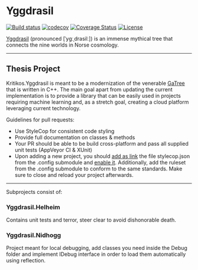 # Yggdrasil

[![Build status](https://ci.appveyor.com/api/projects/status/yy6b8oq69lsejj11?svg=true)](https://ci.appveyor.com/project/akritikos/yggdrasil)
[![codecov](https://codecov.io/gh/akritikos/Yggdrasil/branch/master/graph/badge.svg)](https://codecov.io/gh/akritikos/Yggdrasil)
[![Coverage Status](https://coveralls.io/repos/github/akritikos/Yggdrasil/badge.svg?branch=master)](https://coveralls.io/github/akritikos/Yggdrasil?branch=master)
[![License](https://img.shields.io/badge/License-Apache%202.0-blue.svg)](https://opensource.org/licenses/Apache-2.0)

[Yggdrasil](https://en.wikipedia.org/wiki/Yggdrasil) (pronounced [ˈyɡːˌdrasilː]) is an immense mythical tree that connects the nine worlds in Norse cosmology.
***

## Thesis Project

Kritikos.Yggdrasil is meant to be a modernization of the venerable [GaTree](http://www.gatree.com) that is written in C++. The main goal apart from updating the current implementation is to provide a library that can be easily used in projects requiring machine learning and, as a stretch goal, creating a cloud platform leveraging current technology.

Guidelines for pull requests:

* Use StyleCop for consistent code styling
* Provide full documentation on classes & methods
* Your PR should be able to be build cross-platform and pass all supplied unit tests (AppVeyor CI & XUnit)
* Upon adding a new project, you should [add as link](https://tinyurl.com/yc5rbzhl) the file stylecop.json from the .config submodule and [enable it](https://tinyurl.com/yczleafl). Additionally, add the ruleset from the .config submodule to conform to the same standards. Make sure to close and reload your project afterwards.

***
Subprojects consist of:

### Yggdrasil.Helheim

Contains unit tests and terror, steer clear to avoid dishonorable death.

### Yggdrasil.Nidhogg

Project meant for local debugging, add classes you need inside the Debug folder and implement IDebug interface in order to load them automatically using reflection.
